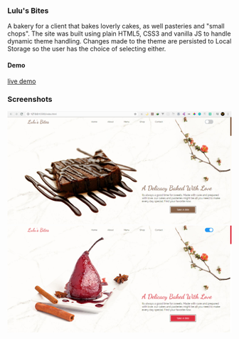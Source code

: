 ### Lulu's Bites ###

A bakery for a client that bakes loverly cakes, as well pasteries and "small chops". The site 
was built using plain HTML5, CSS3 and vanilla JS to handle dynamic theme handling. Changes made 
to the theme are persisted to Local Storage so the user has the choice of selecting either.

#### Demo ####
<a href="https://chibees-bites.netlify.app/" target="_blank">live demo</a>

### Screenshots ###

<img src="/screenshots/s1.PNG" alt="screenshots">
<br>
<img src="/screenshots/s2.PNG" alt="screenshots">